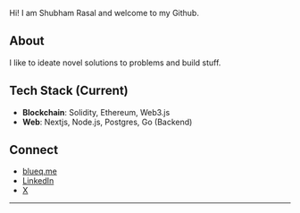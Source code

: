Hi! I am Shubham Rasal and welcome to my Github.

## About
I like to ideate novel solutions to problems and build stuff.

## Tech Stack (Current)
- **Blockchain**: Solidity, Ethereum, Web3.js
- **Web**: Nextjs, Node.js, Postgres, Go (Backend)

## Connect
- [blueq.me](https://blueq.me)
- [LinkedIn](https://www.linkedin.com/in/shubhamrasal)
- [X](https://x.com/bluequbits)

---
